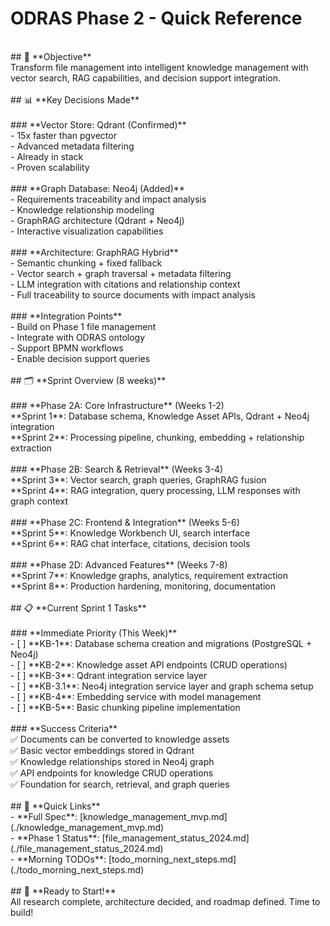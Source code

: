 # ODRAS Phase 2 - Quick Reference<br>
<br>
## 🎯 **Objective**<br>
Transform file management into intelligent knowledge management with vector search, RAG capabilities, and decision support integration.<br>
<br>
## 📊 **Key Decisions Made**<br>
<br>
### **Vector Store: Qdrant (Confirmed)**<br>
- 15x faster than pgvector<br>
- Advanced metadata filtering<br>
- Already in stack<br>
- Proven scalability<br>
<br>
### **Graph Database: Neo4j (Added)**<br>
- Requirements traceability and impact analysis<br>
- Knowledge relationship modeling<br>
- GraphRAG architecture (Qdrant + Neo4j)<br>
- Interactive visualization capabilities<br>
<br>
### **Architecture: GraphRAG Hybrid**<br>
- Semantic chunking + fixed fallback<br>
- Vector search + graph traversal + metadata filtering<br>
- LLM integration with citations and relationship context<br>
- Full traceability to source documents with impact analysis<br>
<br>
### **Integration Points**<br>
- Build on Phase 1 file management<br>
- Integrate with ODRAS ontology<br>
- Support BPMN workflows<br>
- Enable decision support queries<br>
<br>
## 🗂️ **Sprint Overview (8 weeks)**<br>
<br>
### **Phase 2A: Core Infrastructure** (Weeks 1-2)<br>
**Sprint 1**: Database schema, Knowledge Asset APIs, Qdrant + Neo4j integration<br>
**Sprint 2**: Processing pipeline, chunking, embedding + relationship extraction<br>
<br>
### **Phase 2B: Search & Retrieval** (Weeks 3-4)<br>
**Sprint 3**: Vector search, graph queries, GraphRAG fusion<br>
**Sprint 4**: RAG integration, query processing, LLM responses with graph context<br>
<br>
### **Phase 2C: Frontend & Integration** (Weeks 5-6)<br>
**Sprint 5**: Knowledge Workbench UI, search interface<br>
**Sprint 6**: RAG chat interface, citations, decision tools<br>
<br>
### **Phase 2D: Advanced Features** (Weeks 7-8)<br>
**Sprint 7**: Knowledge graphs, analytics, requirement extraction<br>
**Sprint 8**: Production hardening, monitoring, documentation<br>
<br>
## 📋 **Current Sprint 1 Tasks**<br>
<br>
### **Immediate Priority (This Week)**<br>
- [ ] **KB-1**: Database schema creation and migrations (PostgreSQL + Neo4j)<br>
- [ ] **KB-2**: Knowledge asset API endpoints (CRUD operations)<br>
- [ ] **KB-3**: Qdrant integration service layer<br>
- [ ] **KB-3.1**: Neo4j integration service layer and graph schema setup<br>
- [ ] **KB-4**: Embedding service with model management<br>
- [ ] **KB-5**: Basic chunking pipeline implementation<br>
<br>
### **Success Criteria**<br>
✅ Documents can be converted to knowledge assets<br>
✅ Basic vector embeddings stored in Qdrant<br>
✅ Knowledge relationships stored in Neo4j graph<br>
✅ API endpoints for knowledge CRUD operations<br>
✅ Foundation for search, retrieval, and graph queries<br>
<br>
## 🔗 **Quick Links**<br>
- **Full Spec**: [knowledge_management_mvp.md](./knowledge_management_mvp.md)<br>
- **Phase 1 Status**: [file_management_status_2024.md](./file_management_status_2024.md)<br>
- **Morning TODOs**: [todo_morning_next_steps.md](./todo_morning_next_steps.md)<br>
<br>
## 🚀 **Ready to Start!**<br>
All research complete, architecture decided, and roadmap defined. Time to build!<br>
<br>
<br>


